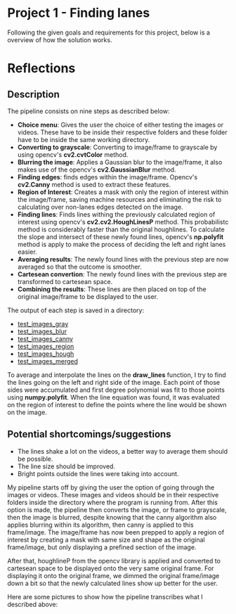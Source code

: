 
# Project 1 - Finding lanes

Following the given goals and requirements for this project, below is a overview of how the solution works.

# Reflections

## Description
The pipeline consists on nine steps as described below:

- **Choice menu**: Gives the user the choice of either testing the images or videos. These have to be inside their respective folders and these folder have to be inside the same working directory.
- **Converting to grayscale**: Converting to image/frame to grayscale by using opencv's **cv2.cvtColor** method.
- **Blurring the image**: Applies a Gaussian blur to the image/frame, it also makes use of the opencv's **cv2.GaussianBlur** method.
- **Finding edges**: finds edges within the image/frame. Opencv's **cv2.Canny** method is used to extract these features.
- **Region of Interest**: Creates a mask with only the region of interest within the image/frame, saving machine resources and eliminating the risk to calculating over non-lanes edges detected on the image.
- **Finding lines**: Finds lines withing the previously calculated region of interest using opencv's  **cv2.cv2.HoughLinesP** method. This probabilistc method is considerably faster than the original houghlines. To calculate the slope and intersect of these newly found lines, opencv's **np.polyfit** method is apply to make the process of deciding the left and right lanes easier.
- **Averaging results**: The newly found lines with the previous step are now averaged so that the outcome is smoother.
- **Cartesean convertion**: The newly found lines with the previous step are transformed to cartesean space.
- **Combining the results**: These lines are then placed on top of the original image/frame to be displayed to the user.

The output of each step is saved in a directory:

- [test_images_gray](test_images_gray)
- [test_images_blur](test_images_blur)
- [test_images_canny](test_images_canny)
- [test_images_region](test_images_region)
- [test_images_hough](test_images_hough)
- [test_images_merged](test_images_merged)

To average and interpolate the lines on the **draw_lines** function, I try to find the lines going on the left and right side of the image. Each point of those sides were accumulated and first degree polynomial was fit to those points using **numpy.polyfit**. When the line equation was found, it was evaluated on the region of interest to define the points where the line would be shown on the image.

## Potential shortcomings/suggestions

- The lines shake a lot on the videos, a better way to average them should be possible.
- The line size should be improved.
- Bright points outside the lines were taking into account.

My pipeline starts off by giving the user the option of going through the images or videos. These images and videos should be in their respective folders inside the directory where the program is running from. After this option is made, the pipeline then converts the image, or frame to grayscale, then the image is blurred, despite knowing that the canny algorithm also applies blurring within its algorithm, then canny is applied to this frame/image. The image/frame has now been prepped to apply a region of interest by creating a mask with same size and shape as the original frame/image, but only displaying a prefined section of the image.

After that, houghlineP from the opencv library is applied and converted to cartesean space to be displayed onto the very same original frame. For displaying it onto the original frame, we dimmed the original frame/image down a bit so that the newly calculated lines show up better for the user.

Here are some pictures to show how the pipeline transcribes what I described above:
